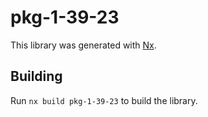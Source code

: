 # pkg-1-39-23

This library was generated with [Nx](https://nx.dev).

## Building

Run `nx build pkg-1-39-23` to build the library.
